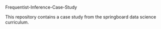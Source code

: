 Frequentist-Inference-Case-Study

This repository contains a case study from the springboard data science curriculum.
